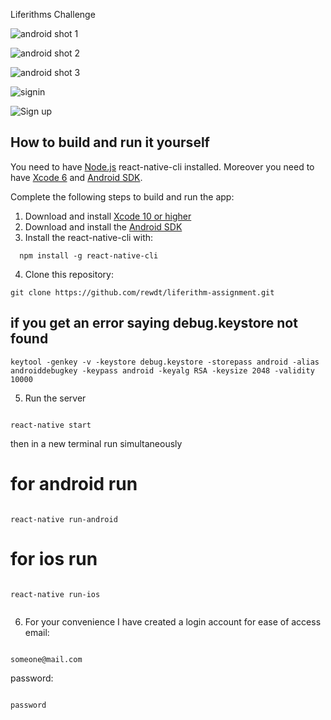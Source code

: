 Liferithms Challenge

![android shot 1](https://github.com/rewdt/liferithm-assignment/blob/master/Assets/Screenshot_1571290405.png)

![android shot 2](https://github.com/rewdt/liferithm-assignment/blob/master/Assets/Screenshot_1571290418.png)

![android shot 3](https://github.com/rewdt/liferithm-assignment/blob/master/Assets/Screenshot_1571290432.png)

![signin](https://github.com/rewdt/liferithm-assignment/blob/master/Assets/Simulator%20Screen%20Shot%20-%20iPhone%20X%20-%202019-10-17%20at%2006.38.25.png)

![Sign up](https://github.com/rewdt/liferithm-assignment/blob/master/Assets/Simulator%20Screen%20Shot%20-%20iPhone%20X%20-%202019-10-17%20at%2006.38.34.png)

## How to build and run it yourself

You need to have [Node.js](http://nodejs.org) react-native-cli installed. Moreover you need to have [Xcode 6](https://developer.apple.com/xcode/downloads/) and [Android SDK](http://developer.android.com/sdk/index.html#Other).

Complete the following steps to build and run the app:

1. Download and install [Xcode 10 or higher](https://developer.apple.com/xcode/downloads/)
2. Download and install the [Android SDK](http://developer.android.com/sdk/index.html#Other)
3. Install the react-native-cli with:

```
  npm install -g react-native-cli
```

4. Clone this repository:

```
git clone https://github.com/rewdt/liferithm-assignment.git
```

## if you get an error saying debug.keystore not found

```
keytool -genkey -v -keystore debug.keystore -storepass android -alias androiddebugkey -keypass android -keyalg RSA -keysize 2048 -validity 10000
```

5.  Run the server

```

react-native start

```

then in a new terminal run simultaneously

# for android run

```

react-native run-android

```

# for ios run

```

react-native run-ios

```

```

```

6. For your convenience I have created a login account for ease of access
   email:

```

someone@mail.com

```

password:

```

password

```
